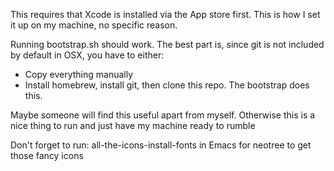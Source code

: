 This requires that Xcode is installed via the App store first. This is how I set it up on my machine, no specific reason.

Running bootstrap.sh should work. The best part is, since git is not included by default in OSX, you have to either:
* Copy everything manually
* Install homebrew, install git, then clone this repo. The bootstrap does this.

Maybe someone will find this useful apart from myself. Otherwise this is a nice thing to run and just have my machine ready to rumble

Don't forget to run: all-the-icons-install-fonts in Emacs for neotree to get those fancy icons
